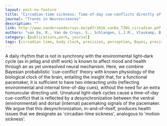 ```yaml
---
layout: post-no-feature
title: "Circadian-time sickness: Time-of-day cue-conflicts directly affect health"
journal: "Trends in Neurosciences"
description: ""
link: http://www.sandervandecruys.be/pdf/2016_vanEe_TINS_circadian.pdf
authors: "van Ee, R., Van de Cruys, S., Schlangen, L.J.M., Vlaskamp, B.N.S."
category: [publications,work, journal]
tags: [circadian time, body clock, precision, perception, Bayes, precision]
---
```


A daily rhythm that is not in synchrony with the environmental light–dark cycle (as in jetlag and shift work) is known to affect mood and health through an as yet unresolved neural mechanism. Here, we combine Bayesian probabilistic 'cue-conflict' theory with known physiology of the biological clock of the brain, entailing the insight that, for a functional pacemaker, it is sufficient to have two interacting units (reflecting environmental and internal time-of-day cues), without the need for an extra homuncular directing unit. Unnatural light–dark cycles cause a time-of-day cue-conflict that is reflected by a desynchronization between the ventral (environmental) and dorsal (internal) pacemaking signals of the pacemaker. We argue that this desynchronization, in-and-of-itself, produces health issues that we designate as 'circadian-time sickness', analogous to 'motion sickness'.
